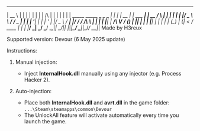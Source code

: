   _____                             _    _       _            _              _ _ 
 |  __ \                           | |  | |     | |          | |       /\   | | |
 | |  | | _____   _____  _   _ _ __| |  | |_ __ | | ___   ___| | __   /  \  | | |
 | |  | |/ _ \ \ / / _ \| | | | '__| |  | | '_ \| |/ _ \ / __| |/ /  / /\ \ | | |
 | |__| |  __/\ V / (_) | |_| | |  | |__| | | | | | (_) | (__|   <  / ____ \| | |
 |_____/ \___| \_/ \___/ \__,_|_|   \____/|_| |_|_|\___/ \___|_|\_\/_/    \_\_|_|
                            Made by H3reux

Supported version: Devour (6 May 2025 update)

Instructions:

1. Manual injection:
   - Inject **InternalHook.dll** manually using any injector (e.g. Process Hacker 2).

2. Auto-injection:
   - Place both **InternalHook.dll** and **avrt.dll** in the game folder:
     `...\Steam\steamapps\common\Devour`
   - The UnlockAll feature will activate automatically every time you launch the game.
